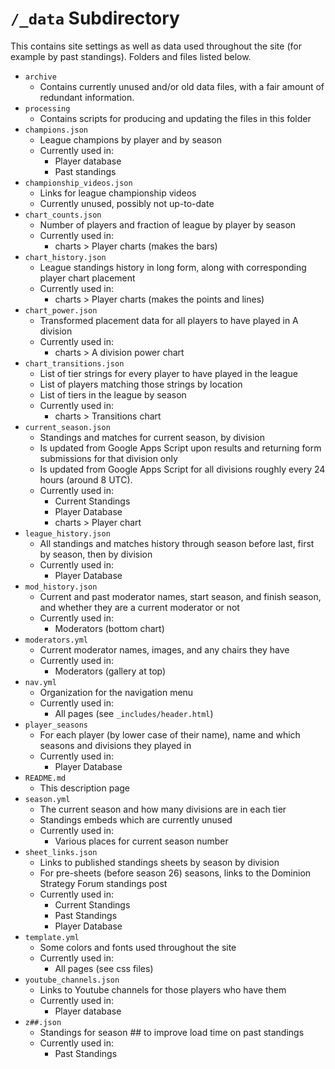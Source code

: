 # `/_data` Subdirectory

This contains site settings as well as data used throughout the site (for example by past standings). Folders and files listed below.

- `archive`
	- Contains currently unused and/or old data files, with a fair amount of redundant information.
- `processing`
	- Contains scripts for producing and updating the files in this folder
- `champions.json`
	- League champions by player and by season
	- Currently used in:
		- Player database
		- Past standings
- `championship_videos.json`
	- Links for league championship videos
	- Currently unused, possibly not up-to-date
- `chart_counts.json`
	- Number of players and fraction of league by player by season
	- Currently used in:
		- charts > Player charts (makes the bars)
- `chart_history.json`
	- League standings history in long form, along with corresponding player chart placement
	- Currently used in:
		- charts > Player charts (makes the points and lines)
- `chart_power.json`
	- Transformed placement data for all players to have played in A division
	- Currently used in:
		- charts > A division power chart
- `chart_transitions.json`
	- List of tier strings for every player to have played in the league
	- List of players matching those strings by location
	- List of tiers in the league by season
	- Currently used in:
		- charts > Transitions chart
- `current_season.json`
	- Standings and matches for current season, by division
	- Is updated from Google Apps Script upon results and returning form submissions for that division only
	- Is updated from Google Apps Script for all divisions roughly every 24 hours (around 8 UTC).
	- Currently used in:
		- Current Standings
		- Player Database
		- charts > Player chart
- `league_history.json`
	- All standings and matches history through season before last, first by season, then by division
	- Currently used in:
		- Player Database
- `mod_history.json`
	- Current and past moderator names, start season, and finish season, and whether they are a current moderator or not
	- Currently used in:
		- Moderators (bottom chart)
- `moderators.yml`
	- Current moderator names, images, and any chairs they have
	- Currently used in:
		- Moderators (gallery at top)
- `nav.yml`
	- Organization for the navigation menu
	- Currently used in:
		- All pages (see `_includes/header.html`)
- `player_seasons`
	- For each player (by lower case of their name), name and which seasons and divisions they played in
	- Currently used in:
		- Player Database
- `README.md`
	- This description page
- `season.yml`
	- The current season and how many divisions are in each tier
	- Standings embeds which are currently unused
	- Currently used in:
		- Various places for current season number
- `sheet_links.json`
	- Links to published standings sheets by season by division
	- For pre-sheets (before season 26) seasons, links to the Dominion Strategy Forum standings post
	- Currently used in:
		- Current Standings
		- Past Standings
		- Player Database
- `template.yml`
	- Some colors and fonts used throughout the site
	- Currently used in:
		- All pages (see css files)
- `youtube_channels.json`
	- Links to Youtube channels for those players who have them
	- Currently used in:
		- Player database
- `z##.json`
	- Standings for season ## to improve load time on past standings
	- Currently used in:
		- Past Standings

